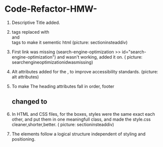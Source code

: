 # Code-Refactor-HMW-

1) Descriptive Title added.

2) <div> tags replaced with <section> and <aside> tags to make it sementic html (picture: sectioninsteaddiv)
  
3) First link was missing (search-engine-optimization >> id="search-engine-optimization") and wasn't working, added it on. ( picture: searchengineoptimizationidwasmissing)

4) Alt attributes added for the <images>, to improve accessibility standards. (picture: alt attributes)
  
5) To make The heading attributes fall in order, footer <h2> changed to <h4>
  
6) In HTML and CSS files, for the boxes, styles were the same exact each other, and put them in one meaningfull class, and made the style.css cleaner,shorter,better. ( picture: sectioninsteaddiv)

7) The elements follow a logical structure independent of styling and positioning.
